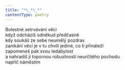 ```yaml
---
title: "*\_*\_*"
contentType: poetry
---
```


<section>

Bolestné setrvávání věcí  
když odcházíš odněkud předčasně  
kdy soukáš ze sebe neumělý pozdrav  
zanikání věcí je v tu chvíli jediné, co ti přináleží  
zapomeneš pak svou ledabylost  
a nahradíš ji topornou robustností neurčitého pochodu  
napříč náměstím

</section>
